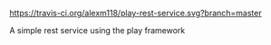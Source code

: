 https://travis-ci.org/alexm118/play-rest-service.svg?branch=master

A simple rest service using the play framework
